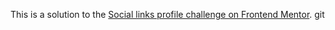 This is a solution to the [Social links profile challenge on Frontend Mentor](https://www.frontendmentor.io/challenges/social-links-profile-UG32l9m6dQ). 
git